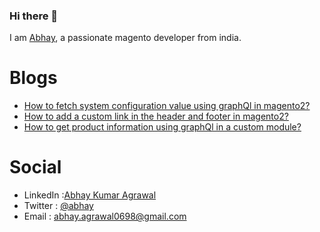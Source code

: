 ### Hi there 👋

I am [Abhay](https://www.linkedin.com/in/abhay-kumar-agrawal-9385a315a/), a passionate magento developer from india.


# Blogs

* [How to fetch system configuration value using graphQl in magento2?](https://www.linkedin.com/pulse/how-fetch-system-configuration-value-using-graphql-magento2-agrawal-1c/?trackingId=EjM4fCsCTGatlblb0RnwdA%3D%3D)
* [How to add a custom link in the header and footer in magento2?](https://www.linkedin.com/pulse/how-add-custom-link-header-footer-magento2-abhay-kumar-agrawal/)
* [How to get product information using graphQl in a custom module?](https://www.linkedin.com/pulse/how-get-product-information-using-graphql-custom-module-agrawal/?published=t)


# Social

* LinkedIn :[Abhay Kumar Agrawal](https://www.linkedin.com/in/abhay-kumar-agrawal-9385a315a/)
* Twitter : [@abhay](https://twitter.com/AbhayAg34169182)
* Email : abhay.agrawal0698@gmail.com




















<!--
**Abhay-Agrawal/Abhay-Agrawal** is a ✨ _special_ ✨ repository because its `README.md` (this file) appears on your GitHub profile.

Here are some ideas to get you started:

- 🔭 I’m currently working on ...
- 🌱 I’m currently learning ...
- 👯 I’m looking to collaborate on ...
- 🤔 I’m looking for help with ...
- 💬 Ask me about ...
- 📫 How to reach me: ...
- 😄 Pronouns: ...
- ⚡ Fun fact: ...
-->
